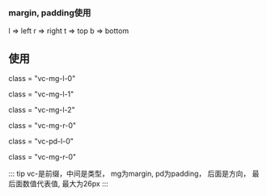 ### margin, padding使用

l => left
r => right
t => top
b => bottom

## 使用
class = "vc-mg-l-0"

class = "vc-mg-l-1"

class = "vc-mg-l-2"

class = "vc-mg-r-0"

class = "vc-pd-l-0"

class = "vc-mg-r-0"

::: tip
vc-是前缀，中间是类型， mg为margin, pd为padding， 后面是方向， 最后面数值代表值, 最大为26px
:::